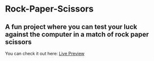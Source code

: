 # Rock-Paper-Scissors

## A fun project where you can test your luck against the computer in a match of rock paper scissors

You can check it out here: [Live Preview](https://beppe94.github.io/Rock-Paper-Scissors/)
